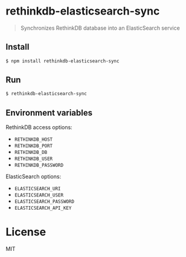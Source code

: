 # rethinkdb-elasticsearch-sync

> Synchronizes RethinkDB database into an ElasticSearch service

## Install

```bash
$ npm install rethinkdb-elasticsearch-sync
```

## Run

```bash
$ rethinkdb-elasticsearch-sync
```

## Environment variables

RethinkDB access options:

* `RETHINKDB_HOST`
* `RETHINKDB_PORT`
* `RETHINKDB_DB`
* `RETHINKDB_USER`
* `RETHINKDB_PASSWORD`

ElasticSearch options:

* `ELASTICSEARCH_URI`
* `ELASTICSEARCH_USER`
* `ELASTICSEARCH_PASSWORD`
* `ELASTICSEARCH_API_KEY`

# License

MIT